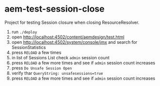 # aem-test-session-close

Project for testing Session closure when closing ResourceResolver.

1. run ```./deploy```
2. open [http://localhost:4502/content/aemdesign/test.html](http://localhost:4502/content/aemdesign/test.html)
3. open [http://localhost:4502/system/console/jmx](http://localhost:4502/system/console/jmx) and search for SessionStatistics
4. press ```RELOAD``` a few times
5. in list of Sessions List check ```admin``` session count
6. press ```RELOAD``` a few more times and see if ```admin``` session count increases
7. press ```Do Unsafe Session Open```
8. verify thar ```QueryString: unsafesessions=true```
9. press ```RELOAD``` a few more times and see if ```admin``` session count increases

